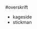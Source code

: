 #overskrift
- kageside <a href="../kageside/index.html"> </a>
- stickman <a href="../sticman/index.html"> </a>